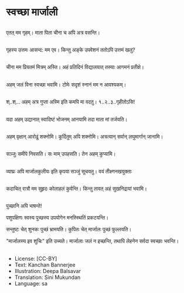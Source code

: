 # स्वच्छा मार्जाली

##
एतत् मम गृहम्। माता पिता चीना च अपि अत्र वसन्ति।

##
गृहस्य उत्तमः आसन्द: मम एव। किन्तु अङ्के उपवेशनं ततोऽपि उत्तमं खलु?

##
चीना मम प्रियतमं मित्रम् अस्ति। अहं प्रतिदिनं विद्यालयात् तस्याः आगमनं प्रतीक्षे।

##
अहम् जलं विना स्वच्छा भवामि। टोमेः सदृशं स्नानं मम न आवश्यकम्।

##
श्..श्... अहम् अत्र गुप्ता अस्मि इति कमपि मा वदतु। १..२..३..गृहीतोऽसि!

##
यदा अहम् उद्यानात् स्वादिष्टं भोजनम् आनयामि तदा माता मां तर्जयति।

##
अहम् वृक्षान् आरोढुं शक्नोमि। कूर्दितुम् अपि शक्नोमि। अत्रत्यान् सर्वान् लघुमार्गान् जानामि।  

##
सञ्जुः समीपे निवसति। सः माम् उपहसति। तेन अहम् कुप्यामि।

##
व्याघ्रः अपि मार्जालकुलीयः इति कृपया सञ्जुं सूचयतु। वयं तीक्ष्णनखयुक्ताः

##
कदाचित् रात्रौ मम सुहृदः कोलाहलं कुर्वन्ति। किन्तु तावत् अहं सुखनिद्रायां भवामि।

##
पुच्छानि अपि भाषन्ते!

पशुपक्षिणः स्वस्य पुच्छस्य उपयोगेन मनस्स्थितिं प्रकटयन्ति।   

सन्तुष्टः चेत् शुनकः पुच्छं भ्रामयति। कुपितः चेत् मार्जालः पुच्छं फुल्लयति।

"मार्जालस्य इव शुचिः" इति उच्यते। मार्जालाः जलं न इच्छन्ति, तथापि लेहनेन सर्वदा स्वच्छाः भवन्ति।

##
* License: [CC-BY]
* Text: Kanchan Bannerjee
* Illustration: Deepa Balsavar
* Translation: Sini Mukundan
* Language: sa
